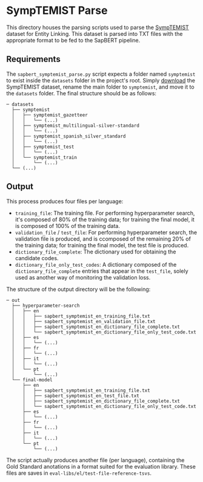 # SympTEMIST Parse

This directory houses the parsing scripts used to parse the [SympTEMIST](https://temu.bsc.es/symptemist/) dataset for Entity Linking. This dataset is parsed into TXT files with the appropriate format to be fed to the SapBERT pipeline.

## Requirements

The `sapbert_symptemist_parse.py` script expects a folder named `symptemist` to exist inside the `datasets` folder in the project's root. Simply [download](https://zenodo.org/records/10635215) the SympTEMIST dataset, rename the main folder to `symptemist`, and move it to the `datasets` folder. The final structure should be as follows:

```
─ datasets
  ├── symptemist
  │   ├── symptemist_gazetteer
  │   │   └── (...)
  │   ├── symptemist_multilingual-silver-standard
  │   │   └── (...)
  │   ├── symptemist_spanish_silver_standard
  │   │   └── (...)
  │   ├── symptemist_test
  │   │   └── (...)
  │   └── symptemist_train
  │       └── (...)
  └── (...)
```

## Output

This process produces four files per language:
- `training_file`: The training file. For performing hyperparameter search, it's composed of 80% of the training data; for training the final model, it is composed of 100% of the training data.
- `validation_file` / `test_file`: For performing hyperparameter search, the validation file is produced, and is ccomposed of the remaining 20% of the training data; for training the final model, the test file is produced.
- `dictionary_file_complete`: The dictionary used for obtaining the candidate codes.
- `dictionary_file_only_test_codes`: A dictionary composed of the `dictionary_file_complete` entries that appear in the `test_file`, solely used as another way of monitoring the validation loss.

The structure of the output directory will be the following:
```
─ out
  ├── hyperparameter-search
  │   ├── en
  │   │   ├── sapbert_symptemist_en_training_file.txt
  │   │   ├── sapbert_symptemist_en_validation_file.txt
  │   │   ├── sapbert_symptemist_en_dictionary_file_complete.txt
  │   │   └── sapbert_symptemist_en_dictionary_file_only_test_code.txt
  │   ├── es
  │   │   └── (...)
  │   ├── fr
  │   │   └── (...)
  │   ├── it
  │   │   └── (...)
  │   └── pt
  │       └── (...)
  └── final-model
      ├── en
      │   ├── sapbert_symptemist_en_training_file.txt
      │   ├── sapbert_symptemist_en_test_file.txt
      │   ├── sapbert_symptemist_en_dictionary_file_complete.txt
      │   └── sapbert_symptemist_en_dictionary_file_only_test_code.txt
      ├── es
      │   └── (...)
      ├── fr
      │   └── (...)
      ├── it
      │   └── (...)
      └── pt
          └── (...)
```

The script actually produces another file (per language), containing the Gold Standard anotations in a format suited for the evaluation library. These files are saves in `eval-libs/el/test-file-reference-tsvs`.